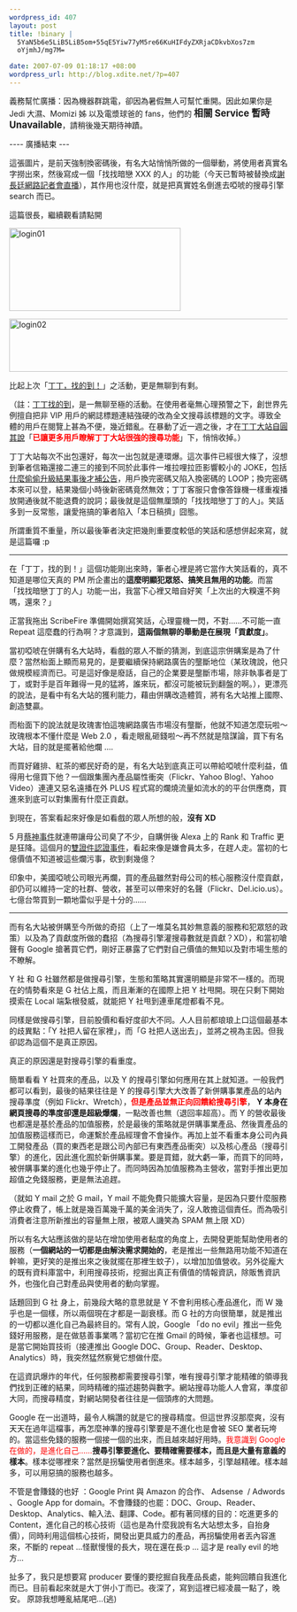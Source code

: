 ```yaml
--- 
wordpress_id: 407
layout: post
title: !binary |
  5YaN5b6e5LiB5LiB5om+55qE5Yiw77yM5re66KuHIFdyZXRjaCDkvbXos7zm
  oYjmhJ/mg7M=

date: 2007-07-09 01:18:17 +08:00
wordpress_url: http://blog.xdite.net/?p=407
---
```

義務幫忙廣播：因為機器群跳電，卻因為暑假無人可幫忙重開。因此如果你是 Jedi 大濕、Momizi 姊 以及電漿球爸的 fans，他們的 <big><b>相關 Service 暫時 Unavailable</b></big>，請稍後幾天期待神蹟。

---- 廣播結束 ---

這張圖片，是前天強制換密碼後，有名大站悄悄所做的一個舉動，將使用者真實名字撈出來，然後寫成一個「找找暗戀 XXX 的人」的功能（今天已暫時被替換成<a href="http://www.wretch.cc/testing/redir.php?k=12128&amp;d=http://www.wretch.cc/blog/FrankCTHsieh">謝長廷網路記者會直播</a>），其作用也沒什麼，就是把真實姓名倒進去啞唬的搜尋引擎 search 而已。



這篇很長，繼續觀看請點開 
 <!--more-->

<a href="http://www.flickr.com/photos/14765209@N00/723060002/" title="相片分享"><img src="http://farm2.static.flickr.com/1220/723060002_58ac00ada3_o.jpg" alt="login01" height="150" width="310" /></a>


<a href="http://www.flickr.com/photos/14765209@N00/722186647/" title="相片分享"><img src="http://farm2.static.flickr.com/1060/722186647_78a03d8ed9_o.jpg" alt="login02" height="96" width="596" /></a>


比起上次「<a href="http://blog.xdite.net/?p=331">丁丁，找的到！</a>」之活動，更是無聊到有剩。


（註：<a href="http://www.wretch.cc/hala/viewtopic.php?t=242516">丁丁找的到</a>，是一無聊至極的活動。在使用者毫無心理預警之下，創世界先例擅自把非 VIP 用戶的網誌標題連結強硬的改為全文搜尋該標題的文字。導致全體的用戶在閱覽上甚為不便，幾近錯亂。在暴動了近一週之後，才在<a href="http://www.wretch.cc/hala/viewtopic.php?t=249724">丁丁大站自圓其說</a>「<font color="#ff0000"><b>已讓更多用戶瞭解丁丁大站很強的搜尋功能</b></font>」下，悄悄收掉。）


丁丁大站每次不出包還好，每次一出包就是連環爆。這次事件已經很大條了，沒想到筆者信箱還接二連三的接到不同於此事件一堆拉哩拉匝影響較小的 JOKE，包括<a href="http://www.wretch.cc/hala/viewtopic.php?t=332022">什麼偷偷升級結果事後才補公告</a>，用戶換完密碼又陷入換密碼的 LOOP；換完密碼本來可以登，結果幾個小時後新密碼竟然無效；丁丁客服只會像答錄機一樣重複播放開通後就不能退費的說詞；最後就是這個無厘頭的「找找暗戀丁丁的人」。笑話多到一反常態，讓愛拖搞的筆者陷入「本日稿擠」囧態。


所謂重質不重量，所以最後筆者決定把幾則重要度較低的笑話和感想併起來寫，就是這篇囉 :p

----

在「丁丁，找的到！」這個功能剛出來時，筆者心裡是將它當作大笑話看的，真不知道是哪位天真的 PM 所企畫出的<b>這麼明顯犯眾怒、搞笑且無用的功能</b>。而當「找找暗戀丁丁的人」功能一出，我當下心裡又暗自好笑「上次出的大糗還不夠嗎，還來？」


正當我拖出 ScribeFire 準備開始撰寫笑話，心理靈機一閃，不對……不可能一直 Repeat 這麼蠢的行為啊？才意識到，<b>這兩個無聊的舉動是在展現「貢獻度」</b>。


當初啞唬在併購有名大站時，看戲的眾人不斷的猜測，到底這宗併購案是為了什麼？當然枱面上顯而易見的，是要繼續保持網路廣告的壟斷地位（某玫瑰說，他只做規模經濟而已。可是這好像是廢話，自己的企業要是壟斷市場，除非執事者是丁丁，或對手是百年難得一見的猛將，誰來玩，都沒可能被玩到翻盤的啊。），更漂亮的說法，是看中有名大站的獲利能力，藉由併購改造體質，將有名大站推上國際、創造雙贏。


而枱面下的說法就是玫瑰害怕這塊網路廣告市場沒有壟斷，他就不知道怎麼玩啦～玫瑰根本不懂什麼是 Web 2.0 ，看走眼亂砸錢啦～再不然就是陰謀論，買下有名大站，目的就是擺著給他爛 ....


而買好雞排、紅茶的鄉民好奇的是，有名大站到底真正可以帶給啞唬什麼利益，值得用七億買下他？一個跟集團內產品屬性衝突（Flickr、Yahoo Blog!、Yahoo Video）連連又惡名遠播在外 PLUS 程式寫的爛燒流量如流水的的平台供應商，買進來到底可以對集團有什麼正貢獻。


到現在，答案看起來好像是如看戲的眾人所想的般，<b>沒有 XD</b>


5 月<a href="http://blog.xdite.net/?p=346">蔡神事件</a>就連帶讓母公司臭了不少，自購併後 Alexa 上的 Rank 和 Traffic 更是狂降。這個月的<a href="http://blog.xdite.net/?p=398">雙證件認證事件</a>，看起來像是嫌會員太多，在趕人走。當初的七億價值不知道被這些爛污事，砍到剩幾億？


印象中，美國啞唬公司眼光再爛，買的產品雖然對母公司的核心服務沒什麼貢獻，卻仍可以維持一定的社群、營收，甚至可以帶來好的名聲（Flickr、Del.icio.us）。七億台幣買到一顆地雷似乎是十分的……

----

而有名大站被併購至今所做的奇招（上了一堆莫名其妙無意義的服務和犯眾怒的政策）以及為了貢獻度所做的蠢招（為搜尋引擎灌搜尋數就是貢獻？XD），和當初嗆聲有 Google 搶著買它們，剛好正暴露了它們對自己價值的無知以及對市場生態的不瞭解。


Y 社 和 G 社雖然都是做搜尋引擎，生態和策略其實還明顯是非常不一樣的。而現在的情勢看來是 G 社佔上風，而且漸漸的在國際上把 Y 社甩開。現在只剩下開始摸索在 Local 端紮根發威，就能把 Y 社甩到連車尾燈都看不見。


同樣是做搜尋引擎，目前股價和看好度卻大不同。人人目前都琅琅上口這個最基本的歧異點：「Y 社把人留在家裡」，而「G 社把人送出去」，並將之視為主因。但我卻認為這個不是真正原因。


真正的原因還是對搜尋引擎的看重度。


簡單看看 Y 社買來的產品，以及 Y 的搜尋引擎如何應用在其上就知道。一般我們都可以看到，最後的結果往往是 Y 的搜尋引擎大大改善了新併購事業產品的站內搜尋準度（例如 Flickr、Wretch），<font color="#ff0000"><b>但是產品並無正向回饋給搜尋引擎</b></font>， <b>Y 本身在網頁搜尋的準度卻還是超級爆爛</b>，一點改善也無（退回率超高）。而 Y 的營收最後也都還是基於產品的加值服務，於是最後的策略就是併購事業產品、然後賣產品的加值服務這樣而已，命運繫於產品經理會不會操作。再加上並不看重本身公司內員工開發產品（買的東西老是跟公司內部已有東西產品衝突）以及核心產品（搜尋引擎）的進化，因此進化囿於新併購事業。要是買錯，就大虧一筆，而買下的同時，被併購事業的進化也幾乎停止了。而同時因為加值服務為主營收，當對手推出更加超值之免錢服務，更是無法追趕。


（就如 Y mail 之於 G mail，Y mail 不能免費只能擴大容量，是因為只要什麼服務停止收費了，帳上就是幾百萬幾千萬的美金消失了，沒人敢擔這個責任。而為吸引消費者注意所新推出的容量無上限，被眾人譏笑為 SPAM 無上限 XD）


所以有名大站應該做的是站在增加使用者黏度的角度上，去開發更能幫助使用者的服務（<b>一個網站的一切都是由解決需求開始的</b>，老是推出一些無路用功能不知道在幹嘛，更好笑的是推出來之後就擺在那裡生蚊子），以增加加值營收。另外從龐大的既有資料庫當中，利用搜尋技術，挖掘出真正有價值的情報資訊，除販售資訊外，也強化自己對產品與使用者的動向掌握。


話題回到 G 社 身上，前幾段大略的意思就是 Y 不會利用核心產品進化，而 W 幾乎也是一個樣，所以兩個現在才都是一副衰樣。而 G 社的方向很簡單，就是推出的一切都以進化自己為最終目的。常有人說，Google 「do no evil」推出一些免錢好用服務，是在做慈善事業嗎？當初它在推 Gmail 的時候，筆者也這樣想。可是當它開始買技術（接連推出 Google DOC、Group、Reader、Desktop、Analytics）時，我突然猛然察覺它想做什麼。


在這資訊爆炸的年代，任何服務都需要搜尋引擎，唯有搜尋引擎才能精確的領導我們找到正確的結果，同時精確的描述趨勢與數字。網站搜尋功能人人會寫，準度卻大同，而搜尋精度，對網站開發者往往是一個頭疼的大問題。


Google 在一出道時，最令人稱讚的就是它的搜尋精度。但這世界沒那麼爽，沒有天天在過年這檔事，再怎麼神準的搜尋引擎要是不進化也是會被 SEO 業者玩垮的。當這些免錢的服務一個接一個的出來，而且越來越好用時。<font color="#ff0000">我意識到 Google 在做的，是進化自己……</font><b>搜尋引擎要進化、要精確需要樣本，而且是大量有意義的樣本</b>。樣本從哪裡來？當然是拐騙使用者倒進來。樣本越多，引擎越精確。樣本越多，可以用惡搞的服務也越多。


不管是會賺錢的也好 ：Google Print 與 Amazon 的合作、 Adsense&nbsp; / Adwords 、Google App for domain。不會賺錢的也罷：DOC、Group、Reader、Desktop、Analytics、輸入法、翻譯、Code。都有著同樣的目的：吃進更多的 Content，進化自己的核心技術（這也是為什麼我說有名大站想太多，自抬身價），同時利用這個核心技術，開發出更具威力的產品，再拐騙使用者丟內容進來，不斷的 repeat ...怪獸慢慢的長大，現在還在長:p ... 這才是 really evil 的地方... 


扯多了，我只是想要寫 producer 要懂的要挖掘自我產品長處，能夠回饋自我進化而已。目前看起來就是大丁併小丁而已。夜深了，寫到這裡已經凌晨一點了，晚安。 原諒我想睡亂結尾吧...(逃)

